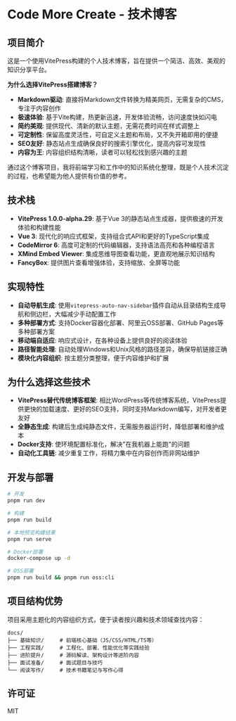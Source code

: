 # Code More Create - 技术博客

## 项目简介

这是一个使用VitePress构建的个人技术博客，旨在提供一个简洁、高效、美观的知识分享平台。

**为什么选择VitePress搭建博客？**

- **Markdown驱动**: 直接将Markdown文件转换为精美网页，无需复杂的CMS，专注于内容创作
- **极速体验**: 基于Vite构建，热更新迅速，开发体验流畅，访问速度快如闪电
- **简约美观**: 提供现代、清新的默认主题，无需花费时间在样式调整上
- **可定制性**: 保留高度灵活性，可自定义主题和布局，又不失开箱即用的便捷
- **SEO友好**: 静态站点生成确保良好的搜索引擎优化，提高内容可发现性
- **内容为王**: 内容组织结构清晰，读者可以轻松找到感兴趣的主题

通过这个博客项目，我将前端学习和工作中的知识系统化整理，既是个人技术沉淀的过程，也希望能为他人提供有价值的参考。

## 技术栈

- **VitePress 1.0.0-alpha.29**: 基于Vue 3的静态站点生成器，提供极速的开发体验和构建性能
- **Vue 3**: 现代化的响应式框架，支持组合式API和更好的TypeScript集成
- **CodeMirror 6**: 高度可定制的代码编辑器，支持语法高亮和各种编程语言
- **XMind Embed Viewer**: 集成思维导图查看功能，更直观地展示知识结构
- **FancyBox**: 提供图片查看增强体验，支持缩放、全屏等功能

## 实现特性

- **自动导航生成**: 使用`vitepress-auto-nav-sidebar`插件自动从目录结构生成导航和侧边栏，大幅减少手动配置工作
- **多种部署方式**: 支持Docker容器化部署、阿里云OSS部署、GitHub Pages等多种部署方案
- **移动端自适应**: 响应式设计，在各种设备上提供良好的阅读体验
- **路径智能处理**: 自动处理Windows和Unix风格的路径差异，确保导航链接正确
- **模块化内容组织**: 按主题分类整理，便于内容维护和扩展

## 为什么选择这些技术

- **VitePress替代传统博客框架**: 相比WordPress等传统博客系统，VitePress提供更快的加载速度、更好的SEO支持，同时支持Markdown编写，对开发者更友好
- **全静态生成**: 构建后生成纯静态文件，无需服务器运行时，降低部署和维护成本
- **Docker支持**: 使环境配置标准化，解决"在我机器上能跑"的问题
- **自动化工具链**: 减少重复工作，将精力集中在内容创作而非网站维护

## 开发与部署

```bash
# 开发
pnpm run dev

# 构建
pnpm run build

# 本地预览构建结果
pnpm run serve

# Docker部署
docker-compose up -d

# OSS部署
pnpm run build && pnpm run oss:cli
```

## 项目结构优势

项目采用主题化的内容组织方式，便于读者按兴趣和技术领域查找内容：

```
docs/
├── 基础知识/     # 前端核心基础（JS/CSS/HTML/TS等）
├── 工程实践/     # 工程化、部署、性能优化等实践经验
├── 进阶提升/     # 源码解读、架构设计等进阶内容
├── 面试准备/     # 面试题目与技巧
└── 阅读写作/     # 技术书籍笔记与写作心得
```

## 许可证

MIT
